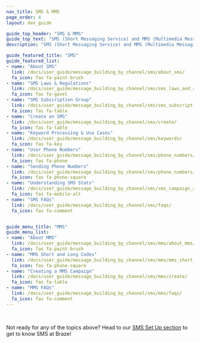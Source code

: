 ```yaml
---
nav_title: SMS & MMS
page_order: 4
layout: dev_guide

guide_top_header: "SMS & MMS"
guide_top_text: "SMS (Short Messaging Service) and MMS (Multimedia Messaging Service) offer more direct ways to reach your users and customers than most other messaging channels, as it utilizes their personal phone number to reach them. Check out the topics below to get started with Braze SMS or MMS!"
description: "SMS (Short Messaging Service) and MMS (Multimedia Messaging Service) offer more direct ways to reach your users and customers than most other messaging channels, as it utilizes their personal phone number to reach them."

guide_featured_title: "SMS"
guide_featured_list:
- name: "About SMS"
  link: /docs/user_guide/message_building_by_channel/sms/about_sms/
  fa_icon: fas fa-paint-brush
- name: "SMS Laws & Regulations"
  link: /docs/user_guide/message_building_by_channel/sms/sms_laws_and_regulations/
  fa_icon: fas fa-gavel
- name: "SMS Subscription Group"
  link: /docs/user_guide/message_building_by_channel/sms/sms_subscription_group/
  fa_icon: fas fa-table
- name: "Create an SMS"
  link: /docs/user_guide/message_building_by_channel/sms/create/
  fa_icon: fas fa-table
- name: "Keyword Processing & Use Cases"
  link: /docs/user_guide/message_building_by_channel/sms/keywords/
  fa_icon: fas fa-key
- name: "User Phone Numbers"
  link: /docs/user_guide/message_building_by_channel/sms/phone_numbers/user_phone_numbers/
  fa_icon: fas fa-phone
- name: "Sending Phone Numbers"
  link: /docs/user_guide/message_building_by_channel/sms/phone_numbers/sending_phone_numbers/
  fa_icon: fas fa-phone-square
- name: "Understanding SMS Stats"
  link: /docs/user_guide/message_building_by_channel/sms/sms_campaign_analytics/
  fa_icon: fas fa-mobile-alt
- name: "SMS FAQs"
  link: /docs/user_guide/message_building_by_channel/sms/faqs/
  fa_icon: fas fa-comment


guide_menu_title: "MMS"
guide_menu_list:
- name: "About MMS"
  link: /docs/user_guide/message_building_by_channel/sms/mms/about_mms/
  fa_icon: fas fa-paint-brush
- name: "MMS Short and Long Codes"
  link: /docs/user_guide/message_building_by_channel/sms/mms/mms_short_long_codes/
  fa_icon: fas fa-phone-square
- name: "Creating a MMS Campaign"
  link: /docs/user_guide/message_building_by_channel/sms/mms/create/
  fa_icon: fas fa-table
- name: "MMS FAQs"
  link: /docs/user_guide/message_building_by_channel/sms/mms/faqs/
  fa_icon: fas fa-comment
---
```


<br>

Not ready for any of the topics above? Head to our [SMS Set Up section]({{site.baseurl}}/user_guide/onboarding_with_braze/sms_setup/) to get to know SMS at Braze!

<br>



